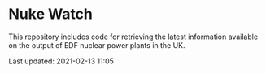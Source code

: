 # Nuke Watch

This repository includes code for retrieving the latest information available on the output of EDF nuclear power plants in the UK.

Last updated: 2021-02-13 11:05